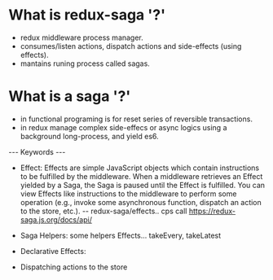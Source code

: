 
# What is redux-saga '?'

- redux middleware process manager.
- consumes/listen actions, dispatch actions and side-effects (using effects).
- mantains runing process called sagas.

# What is a saga '?'

- in functional programing is for reset series of reversible transactions.
- in redux manage complex side-effecs or async logics using a background long-process, and yield es6.

--- Keywords ---

- Effect:
  Effects are simple JavaScript objects which contain instructions to be
  fulfilled by the middleware. When a middleware retrieves an 
  Effect yielded by a Saga, the Saga is paused 
  until the Effect is fulfilled.
  You can view Effects like instructions to the middleware to 
  perform some operation (e.g., invoke some asynchronous function, 
  dispatch an action to the store, etc.).
  -- redux-saga/effects..
  cps 
  call
  https://redux-saga.js.org/docs/api/

- Saga Helpers:
    some helpers Effects...
    takeEvery, takeLatest

- Declarative Effects:

- Dispatching actions to the store

